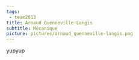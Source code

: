 ```yaml
---
tags:
 - team2013
title: Arnaud Quenneville-Langis
subtitle: Mécanique
picture: pictures/arnaud_quenneville-langis.png
---
```


yupyup
